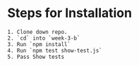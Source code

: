 # Steps for Installation

```
1. Clone down repo.
2. `cd` into `week-3-b`
3. Run `npm install`
4. Run `npm test show-test.js`
5. Pass Show tests
```
